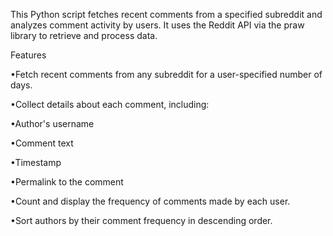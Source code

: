 This Python script fetches recent comments from a specified subreddit and analyzes comment activity by users. It uses the Reddit API via the praw library to retrieve and process data.

Features

•Fetch recent comments from any subreddit for a user-specified number of days.

•Collect details about each comment, including:

•Author's username

•Comment text

•Timestamp

•Permalink to the comment

•Count and display the frequency of comments made by each user.

•Sort authors by their comment frequency in descending order.
